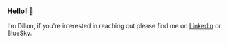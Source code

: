 ### Hello! 👋

I'm Dillon, if you're interested in reaching out please find me on [LinkedIn](https://www.linkedin.com/in/dillon-cleaver/) or [BlueSky](https://bsky.app/profile/dilloncleaver.bsky.social).
